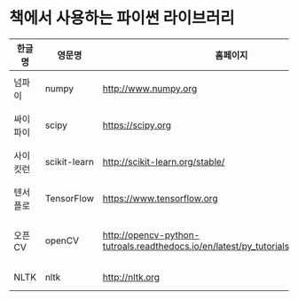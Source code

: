 # 책에서 사용하는 파이썬 라이브러리

|한글명|영문명|홈페이지|pip명령|
|----|----|----|----|
|넘파이|numpy|http://www.numpy.org|pip3 install numpy|
|싸이파이|scipy|https://scipy.org|pip3 install scipy|
|사이킷런|scikit-learn |http://scikit-learn.org/stable/|pip3 install sklearn|
|텐서플로|TensorFlow|https://www.tensorflow.org|pip3 install tensorflow|
|오픈CV|openCV|http://opencv-python-tutroals.readthedocs.io/en/latest/py_tutorials/py_tutorials.html|pip3 install opencv-python|
|NLTK|nltk|http://nltk.org|pip3 install nltk|
